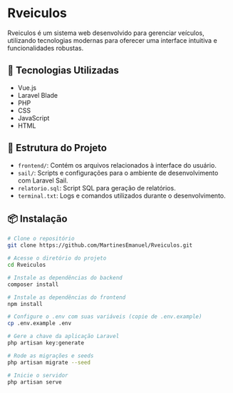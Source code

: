 # Rveiculos

Rveiculos é um sistema web desenvolvido para gerenciar veículos, utilizando tecnologias modernas para oferecer uma interface intuitiva e funcionalidades robustas.

## 🚀 Tecnologias Utilizadas

- Vue.js
- Laravel Blade
- PHP
- CSS
- JavaScript
- HTML

## 📁 Estrutura do Projeto

- `frontend/`: Contém os arquivos relacionados à interface do usuário.
- `sail/`: Scripts e configurações para o ambiente de desenvolvimento com Laravel Sail.
- `relatorio.sql`: Script SQL para geração de relatórios.
- `terminal.txt`: Logs e comandos utilizados durante o desenvolvimento.

## 📦 Instalação

```bash
# Clone o repositório
git clone https://github.com/MartinesEmanuel/Rveiculos.git

# Acesse o diretório do projeto
cd Rveiculos

# Instale as dependências do backend
composer install

# Instale as dependências do frontend
npm install

# Configure o .env com suas variáveis (copie de .env.example)
cp .env.example .env

# Gere a chave da aplicação Laravel
php artisan key:generate

# Rode as migrações e seeds
php artisan migrate --seed

# Inicie o servidor
php artisan serve

